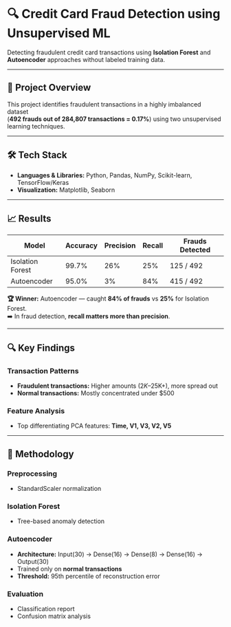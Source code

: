 # 🔍 Credit Card Fraud Detection using Unsupervised ML

Detecting fraudulent credit card transactions using **Isolation Forest** and **Autoencoder** approaches without labeled training data.

---

## 🎯 Project Overview

This project identifies fraudulent transactions in a highly imbalanced dataset  
(**492 frauds out of 284,807 transactions = 0.17%**) using two unsupervised learning techniques.


---

## 🛠️ Tech Stack

- **Languages & Libraries:** Python, Pandas, NumPy, Scikit-learn, TensorFlow/Keras  
- **Visualization:** Matplotlib, Seaborn  

---

## 📈 Results

| Model             | Accuracy | Precision | Recall | Frauds Detected |
|-------------------|-----------|------------|---------|----------------|
| Isolation Forest  | 99.7%     | 26%        | 25%     | 125 / 492      |
| Autoencoder       | 95.0%     | 3%         | 84%     | 415 / 492      |

**🏆 Winner:** Autoencoder — caught **84% of frauds** vs **25%** for Isolation Forest.  
➡️ In fraud detection, **recall matters more than precision**.

---

## 🔍 Key Findings

### Transaction Patterns
- **Fraudulent transactions:** Higher amounts ($2K–$25K+), more spread out  
- **Normal transactions:** Mostly concentrated under $500  

### Feature Analysis
- Top differentiating PCA features: **Time, V1, V3, V2, V5**

---

## 🔬 Methodology

### Preprocessing
- StandardScaler normalization  

### Isolation Forest
- Tree-based anomaly detection  

### Autoencoder
- **Architecture:** Input(30) → Dense(16) → Dense(8) → Dense(16) → Output(30)  
- Trained only on **normal transactions**  
- **Threshold:** 95th percentile of reconstruction error  

### Evaluation
- Classification report  
- Confusion matrix analysis  
